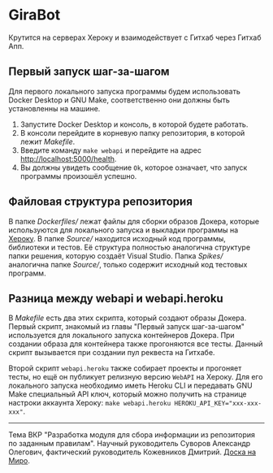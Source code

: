 # GiraBot

Крутится на серверах Хероку и взаимодействует с Гитхаб через Гитхаб Апп.

## Первый запуск шаг-за-шагом

Для первого локального запуска программы будем использовать Docker Desktop и GNU Make, соответственно они должны быть установленны на машине.

1. Запустите Docker Desktop и консоль, в которой будете работать.
2. В консоли перейдите в корневую папку репозитория, в которой лежит _Makefile_.
3. Введите команду `make webapi` и перейдите на адрес <http://localhost:5000/health>.
4. Вы должны увидеть сообщение `Ok`, которое означает, что запуск программы произошёл успешно.

## Файловая структура репозитория

В папке _Dockerfiles/_ лежат файлы для сборки образов Докера, которые используются для локального запуска и выкладки программы на [Хероку](https://heroku.com). В папке _Source/_ находится исходный код программы, библиотеки и тестов. Её структура полностью аналогична структуре папки решения, которую создаёт Visual Studio. Папка _Spikes/_ аналогична папке _Source/_, только содержит исходный код тестовых программ.

## Разница между webapi и webapi.heroku

В _Makefile_ есть два этих скрипта, который создают образы Докера. Первый скрипт, знакомый из главы "Первый запуск шаг-за-шагом" используется для локального запуска контейнеров Докера. При создании образа для контейнера также прогоняются все тесты. Данный скрипт вызывается при создании пул реквеста на Гитхабе.

Второй скрипт `webapi.heroku` также собирает проекты и прогоняет тесты, но ещё он публикует релизную версию `WebAPI` на Хероку. Для его локального запуска необходимо иметь Heroku CLI и передавать GNU Make специальный API ключ, который можно получить на странице настроки аккаунта Хероку: `make webapi.heroku HEROKU_API_KEY="xxx-xxx-xxx"`.

---

Тема ВКР "Разработка модуля для сбора информации из репозитория по заданным правилам". Научный руководитель Суворов Александр Олегович, фактический руководитель Кожевников Дмитрий. [Доска на Миро](https://miro.com/app/board/o9J_ldgWiJk=/).
